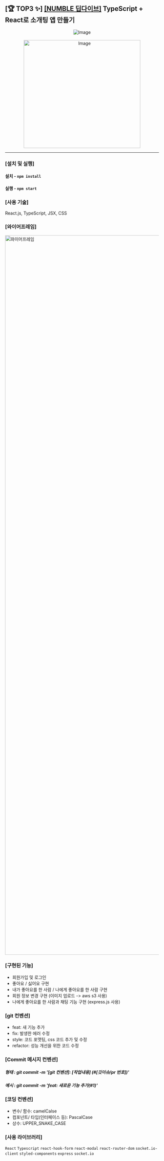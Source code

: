 ## [🏆️ TOP3 ✨] [[NUMBLE 딥다이브]](https://www.numble.it/deepdive/50) TypeScript + React로 소개팅 앱 만들기
<div align="center">
    <a>
    <img src="https://github.com/Growing-Jiwoo/NumbleDeepDIve/assets/115076308/3f19dab5-2358-4fdd-a22d-74279a174a35" alt="Image" />
  </a>
  <br>
  <br>
  <a>
    <img src="https://github.com/Growing-Jiwoo/NumbleDeepDIve/assets/115076308/60d36f3f-218b-4c26-96e2-b890a2b4854d" alt="Image" width="382px" height="353px" />
  </a>
  <br>
</div>
<hr>

### [설치 및 실행]

#### 설치 - `npm install`

#### 실행 - `npm start`

### [사용 기술]

React.js, TypeScript, JSX, CSS

### [와이어프레임]
<img width="2351" alt="와이어프레임" src="https://github.com/Growing-Jiwoo/NumbleDeepDIve/assets/115076308/d8d2014d-872f-44e4-af71-94fd7e4bb59c">

### [구현된 기능]
- 회원가입 및 로그인
- 좋아요 / 싫어요 구현
- 내가 좋아요를 한 사람 / 나에게 좋아요를 한 사람 구현
- 회원 정보 변경 구현 (이미지 업로드 -> aws s3 사용)
- 나에게 좋아요를 한 사람과 채팅 기능 구현 (express.js 사용)

### [git 컨벤션]
- feat: 새 기능 추가
- fix: 발생한 에러 수정
- style: 코드 포맷팅, css 코드 추가 및 수정
- refactor: 성능 개선을 위한 코드 수정

### [Commit 메시지 컨벤션]
##### 형태 : git commit -m '[git 컨벤션]: [작업내용] (#[깃이슈/pr 번호])'
##### 예시 : git commit -m 'feat: 새로운 기능 추가(#1)'

### [코딩 컨벤션]
- 변수/ 함수: camelCalse
- 컴포넌트/ 타입(인터페이스 등): PascalCase
- 상수: UPPER_SNAKE_CASE

### [사용 라이브러리]
`React` `Typescript` `react-hook-form` `react-modal` `react-router-dom` `socket.io-client` `styled-components` `express` `socket.io` 
